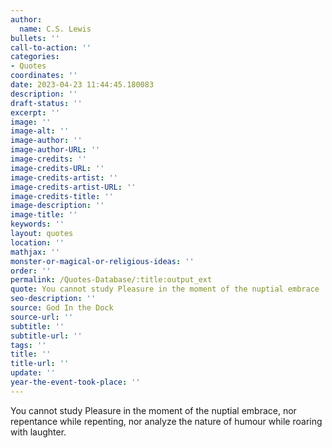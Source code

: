```yaml
---
author:
  name: C.S. Lewis
bullets: ''
call-to-action: ''
categories:
- Quotes
coordinates: ''
date: 2023-04-23 11:44:45.180083
description: ''
draft-status: ''
excerpt: ''
image: ''
image-alt: ''
image-author: ''
image-author-URL: ''
image-credits: ''
image-credits-URL: ''
image-credits-artist: ''
image-credits-artist-URL: ''
image-credits-title: ''
image-description: ''
image-title: ''
keywords: ''
layout: quotes
location: ''
mathjax: ''
monster-or-magical-or-religious-ideas: ''
order: ''
permalink: /Quotes-Database/:title:output_ext
quote: You cannot study Pleasure in the moment of the nuptial embrace
seo-description: ''
source: God In the Dock
source-url: ''
subtitle: ''
subtitle-url: ''
tags: ''
title: ''
title-url: ''
update: ''
year-the-event-took-place: ''
---
```

You cannot study Pleasure in the moment of the nuptial embrace, nor repentance while repenting, nor analyze the nature of humour while roaring with laughter.